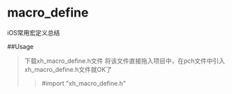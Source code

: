 # macro_define
iOS常用宏定义总结


##Usage

>下载xh_macro_define.h文件
>将该文件直接拖入项目中，在pch文件中引入xh_macro_define.h文件就OK了
>>#import "xh_macro_define.h"
